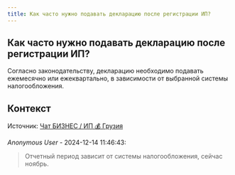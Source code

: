 ```yaml
---
title: Как часто нужно подавать декларацию после регистрации ИП?
---
```


## Как часто нужно подавать декларацию после регистрации ИП?

Согласно законодательству, декларацию необходимо подавать ежемесячно или ежеквартально, в зависимости от выбранной системы налогообложения.

## Контекст

Источник: [Чат БИЗНЕС / ИП 💰 Грузия](https://t.me/ip_ge)

_Anonymous User_ - 2024-12-14 11:46:43:

> Отчетный период зависит от системы налогообложения, сейчас ноябрь.
